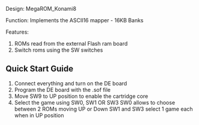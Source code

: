 Design: MegaROM_Konami8

Function: Implements the ASCII16 mapper - 16KB Banks

Features: 
 1. ROMs read from the external Flash ram board
 2. Switch roms using the SW switches

Quick Start Guide
-----------------

1. Connect everything and turn on the DE board
2. Program the DE board with the .sof file
3. Move SW9 to UP position to enable the cartridge core
4. Select the game using SW0, SW1 OR SW3 
   SW0 allows to choose between 2 ROMs moving UP or Down
   SW1 and SW3 select 1 game each when in UP position


